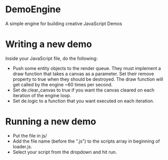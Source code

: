 # DemoEngine

A simple engine for building creative JavaScript Demos

# Writing a new demo
Inside your JavaScript file, do the following:
* Push some entity objects to the render queue. They must implement a draw function that takes a canvas as a parameter. Set their remove property to true when they should be destroyed. The draw function will get called by the engine ~60 times per second.
* Set de.clear_canvas to true if you want the canvas cleared on each iteration of the engine loop.
* Set de.logic to a function that you want executed on each iteration.

# Running a new demo
* Put the file in js/
* Add the file name (before the ".js") to the scripts array in beginning of loader.js.
* Select your script from the dropdown and hit run.
